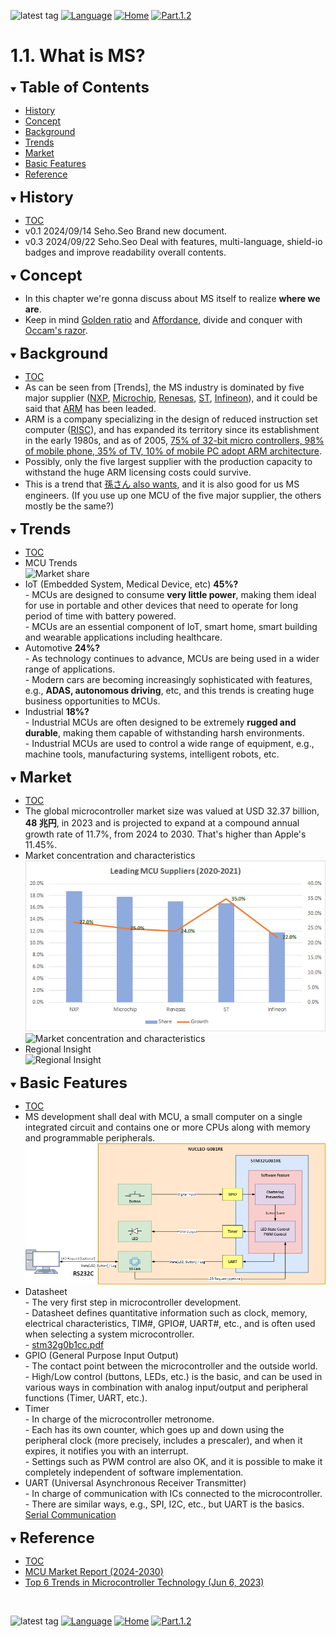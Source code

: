 ![latest tag](https://img.shields.io/github/v/tag/gtuja/CSC_MS.svg?color=brightgreen)
[![Language](https://img.shields.io/badge/Language-%E6%97%A5%E6%9C%AC%E8%AA%9E-brightgreen)](https://github.com/gtuja/CSC_MS/blob/main/Part1/1.What%20is%20MS.md)
[![Home](https://img.shields.io/badge/Home-Readme-brightgreen)](https://github.com/gtuja/CSC_MS/blob/main/README_en.md)
[![Part.1.2](https://img.shields.io/badge/Next-Part.1.2-brightgreen)](https://github.com/gtuja/CSC_MS/blob/main/Part1/2.Hello%20MCU_en.md)

# 1.1. What is MS?

<div id="toc"></div>
<details open>
<summary><font size="5"><b>Table of Contents</b></font></summary>

- [History](#history)
- [Concept](#Concept)
- [Background](#Background)
- [Trends](#Trends)
- [Market](#Market)
- [Basic Features](#Basic_Features)
- [Reference](#Reference)

</details>

<div id="history"></div>
<details open>
<summary><font size="5"><b>History</b></font></summary> 

- [TOC](#toc)
- v0.1 2024/09/14 Seho.Seo Brand new document.
- v0.3 2024/09/22 Seho.Seo Deal with features, multi-language, shield-io badges and improve readability overall contents.

</details>

<div id="Concept"></div>
<details open>
<summary><font size="5"><b>Concept</b></font></summary>

- In this chapter we're gonna discuss about MS itself to realize **where we are**.
- Keep in mind [Golden ratio](https://en.m.wikipedia.org/wiki/Golden_ratio) and [Affordance](https://en.m.wikipedia.org/wiki/Affordance), divide and conquer with [Occam's razor](https://en.m.wikipedia.org/wiki/Occam%27s_razor). 

</details>

<div id="Background"></div>
<details open>
<summary><font size="5"><b>Background</b></font></summary>

- [TOC](#toc)
- As can be seen from [Trends], the MS industry is dominated by five major supplier ([NXP](https://www.nxp.com/), [Microchip](https://www.microchip.com/), [Renesas](https://www.renesas.com/), [ST](https://www.st.com/content/st_com/en.html), [Infineon](https://www.infineon.com/)), and it could be said that [ARM](https://www.arm) has been leaded.
- ARM is a company specializing in the design of reduced instruction set computer ([RISC](https://en.wikipedia.org/wiki/Reduced_instruction_set_computer)), and has expanded its territory since its establishment in the early 1980s, and as of 2005, [75% of 32-bit micro controllers, 98% of mobile phone, 35% of TV, 10% of mobile PC adopt ARM architecture](https://en.wikipedia.org/wiki/ARM_architecture_family).
- Possibly, only the five largest supplier with the production capacity to withstand the huge ARM licensing costs could survive.
- This is a trend that [孫さん also wants](https://group.softbank/news/press/20160718), and it is also good for us MS engineers. (If you use up one MCU of the five major supplier, the others mostly be the same?)

</details>

<div id="Trends"></div>
<details open>
<summary><font size="5"><b>Trends</b></font></summary>

- [TOC](#toc)
- MCU Trends<br>
![Market share](https://www.grandviewresearch.com/static/img/research/global-microcontroller-market.png)
- IoT (Embedded System, Medical Device, etc) **45%?**<br>
\- MCUs are designed to consume **very little power**, making them ideal for use in portable and other devices that need to operate for long period of time with battery powered.<br>
\- MCUs are an essential component of IoT, smart home, smart building and wearable applications including healthcare.<br>
- Automotive **24%?**<br>
\- As technology continues to advance, MCUs are being used in a wider range of applications.<br>
\- Modern cars are becoming increasingly sophisticated with features, e.g., **ADAS, autonomous driving**, etc, and this trends is creating huge business opportunities to MCUs.<br>
- Industrial **18%?**<br>
\- Industrial MCUs are often designed to be extremely **rugged and durable**, making them capable of withstanding harsh environments.<br>
\- Industrial MCUs are used to control a wide range of equipment, e.g., machine tools, manufacturing systems, intelligent robots, etc.

</details>

<div id="Market"></div>
<details open>
<summary><font size="5"><b>Market</b></font></summary>

- [TOC](#toc)
- The global microcontroller market size was valued at USD 32.37 billion, **48 兆円**, in 2023 and is projected to expand at a compound annual growth rate of 11.7%, from 2024 to 2030. That's higher than Apple's 11.45%.
- Market concentration and characteristics<br>
![Leading MCU suppliers(2021)](https://github.com/gtuja/CSC_MS/blob/main/Resources/README/Leading_MCU_Suppliers_2020_22021.png)<br>
![Market concentration and characteristics](https://www.grandviewresearch.com/static/img/research/microcontroller-market-concentration-characteristics.png)
- Regional Insight<br>
![Regional Insight](https://www.grandviewresearch.com/static/img/research/microcontroller-market-trends-by-region.png)

</details>

<div id="Basic_Features"></div>
<details open>
<summary><font size="5"><b>Basic Features</b></font></summary>

- [TOC](#toc)
- MS development shall deal with MCU, a small computer on a single integrated circuit and contains one or more CPUs along with memory and programmable peripherals.<br>
   ![Block Diagram](https://github.com/gtuja/CSC_MS/blob/main/Resources/Part2/Part2_XLM_BlockDiagram.drawio.png)
- Datasheet<br>
\- The very first step in microcontroller development.<br>
\- Datasheet defines quantitative information such as clock, memory, electrical characteristics, TIM#, GPIO#, UART#, etc., and is often used when selecting a system microcontroller.<br>
\- [stm32g0b1cc.pdf](https://www.st.com/resource/en/datasheet/stm32g0b1cc.pdf)
- GPIO (General Purpose Input Output)<br>
\- The contact point between the microcontroller and the outside world.<br>
\- High/Low control (buttons, LEDs, etc.) is the basic, and can be used in various ways in combination with analog input/output and peripheral functions (Timer, UART, etc.).<br>
- Timer <br>
\- In charge of the microcontroller metronome.<br>
\- Each has its own counter, which goes up and down using the peripheral clock (more precisely, includes a prescaler), and when it expires, it notifies you with an interrupt.<br>
\- Settings such as PWM control are also OK, and it is possible to make it completely independent of software implementation.<br>
- UART (Universal Asynchronous Receiver Transmitter)<br>
\- In charge of communication with ICs connected to the microcontroller.<br>
\- There are similar ways, e.g., SPI, I2C, etc., but UART is the basics.<br>
  [Serial Communication](https://www.totalphase.com/blog/2021/12/i2c-vs-spi-vs-uart-introduction-and-comparison-similarities-differences/?srsltid=AfmBOorxabHLaLWLD7eSKtZuOxeeQmf1R-1bZ_etgHm2KEdmV3_827ba)

</details>

<div id="Reference"></div>
<details open>
<summary><font size="5"><b>Reference</b></font></summary>

- [TOC](#toc)
- [MCU Market Report (2024-2030)](https://www.grandviewresearch.com/industry-analysis/microcontroller-market)
- [Top 6 Trends in Microcontroller Technology (Jun 6, 2023)](https://octopart.com/pulse/p/top-6-trends-microcontroller-technology)

</details>
<br>

![latest tag](https://img.shields.io/github/v/tag/gtuja/CSC_MS.svg?color=brightgreen)
[![Language](https://img.shields.io/badge/Language-%E6%97%A5%E6%9C%AC%E8%AA%9E-brightgreen)](https://github.com/gtuja/CSC_MS/blob/main/Part1/1.What%20is%20MS.md)
[![Home](https://img.shields.io/badge/Home-Readme-brightgreen)](https://github.com/gtuja/CSC_MS/blob/main/README_en.md)
[![Part.1.2](https://img.shields.io/badge/Next-Part.1.2-brightgreen)](https://github.com/gtuja/CSC_MS/blob/main/Part1/2.Hello%20MCU_en.md)

